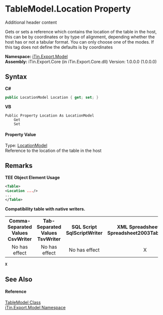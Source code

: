 # TableModel.Location Property 
Additional header content 

Gets or sets a reference which contains the location of the table in the host, this can be by coordinates or by type of alignment, depending whether the host has or not a tabular format. You can only choose one of the modes. If this tag does not define the defaults is by coordinates

**Namespace:**&nbsp;<a href="N_iTin_Export_Model">iTin.Export.Model</a><br />**Assembly:**&nbsp;iTin.Export.Core (in iTin.Export.Core.dll) Version: 1.0.0.0 (1.0.0.0)

## Syntax

**C#**<br />
``` C#
public LocationModel Location { get; set; }
```

**VB**<br />
``` VB
Public Property Location As LocationModel
	Get
	Set
```


#### Property Value
Type: <a href="T_iTin_Export_Model_LocationModel">LocationModel</a><br />Reference to the location of the table in the host

## Remarks

**TEE Object Element Usage**<br />
``` XML
<Table>
<Location .../>
...
</Table>
```


<strong>Compatibility table with native writers.</strong><table><tr><th>Comma-Separated Values<br />CsvWriter</th><th>Tab-Separated Values<br />TsvWriter</th><th>SQL Script<br />SqlScriptWriter</th><th>XML Spreadsheet 2003<br />Spreadsheet2003TabularWriter</th></tr><tr><td align="center">No has effect</td><td align="center">No has effect</td><td align="center">No has effect</td><td align="center">X</td></tr></table><strong>`X`</strong>


## See Also


#### Reference
<a href="T_iTin_Export_Model_TableModel">TableModel Class</a><br /><a href="N_iTin_Export_Model">iTin.Export.Model Namespace</a><br />